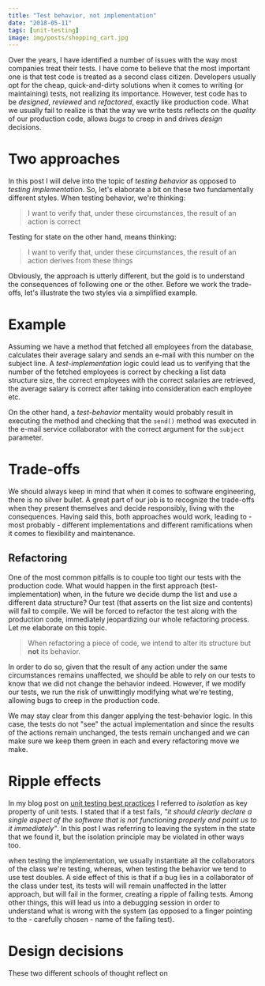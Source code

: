 ```yaml
---
title: "Test behavior, not implementation"
date: "2018-05-11"
tags: [unit-testing]
image: img/posts/shopping_cart.jpg
---
```


Over the years, I have identified a number of issues with the way most companies treat their tests. I have come to believe that the most important one is that test code is treated as a second class citizen. Developers usually opt for the cheap, quick-and-dirty solutions when it comes to writing (or maintaining) tests, not realizing its importance. However, test code has to be *designed*, *reviewed* and *refactored*, exactly like production code. What we usually fail to realize is that the way we write tests reflects on the *quality* of our production code, allows *bugs* to creep in and drives *design* decisions.

# Two approaches

In this post I will delve into the topic of *testing behavior* as opposed to *testing implementation*. So, let's elaborate a bit on these two fundamentally different styles. When testing behavior, we're thinking:

> I want to verify that, under these circumstances, the result of an action is correct

Testing for state on the other hand, means thinking:

> I want to verify that, under these circumstances, the result of an action derives from these things

Obviously, the approach is utterly different, but the gold is to understand the consequences of following one or the other. Before we work the trade-offs, let's illustrate the two styles via a simplified example.

# Example

Assuming we have a method that fetched all employees from the database, calculates their average salary and sends an e-mail with this number on the subject line. A *test-implementation* logic could lead us to verifying that the number of the fetched employees is correct by checking a list data structure size, the correct employees with the correct salaries are retrieved, the average salary is correct after taking into consideration each employee etc.

On the other hand, a *test-behavior* mentality would probably result in executing the method and checking that the `send()` method was executed in the e-mail service collaborator with the correct argument for the `subject` parameter.

# Trade-offs

We should always keep in mind that when it comes to software engineering, there is no silver bullet. A great part of our job is to recognize the trade-offs when they present themselves and decide responsibly, living with the consequences. Having said this, both approaches would work, leading to - most probably - different implementations and different ramifications when it comes to flexibility and maintenance.

## Refactoring

One of the most common pitfalls is to couple too tight our tests with the production code. What would happen in the first approach (test-implementation) when, in the future we decide dump the list and use a different data structure? Our test (that asserts on the list size and contents) will fail to compile. We will be forced to refactor the test along with the production code, immediately jeopardizing our whole refactoring process. Let me elaborate on this topic.

> When refactoring a piece of code, we intend to alter its structure but **not** its behavior.

In order to do so, given that the result of any action under the same circumstances remains unaffected, we should be able to rely on our tests to know that we did not change the behavior indeed. However, if we modify our tests, we run the risk of unwittingly modifying what we're testing, allowing bugs to creep in the production code.

We may stay clear from this danger applying the test-behavior logic. In this case, the tests do not "see" the actual implementation and since the results of the actions remain unchanged, the tests remain unchanged and we can make sure we keep them green in each and every refactoring move we make.

# Ripple effects

In my blog post on [unit testing best practices](https://nvoulgaris.com/unit-testing-best-practices) I referred to *isolation* as key property of unit tests. I stated that if a test fails, *"it should clearly declare a single aspect of the software that is not functioning properly and point us to it immediately"*. In this post I was referring to leaving the system in the state that we found it, but the isolation principle may be violated in other ways too.

when testing the implementation, we usually instantiate all the collaborators of the class we're testing, whereas, when testing the behavior we tend to use test doubles. A side effect of this is that if a bug lies in a collaborator of the class under test, its tests will will remain unaffected in the latter approach, but will fail in the former, creating a ripple of failing tests. Among other things, this will lead us into a debugging session in order to understand what is wrong with the system (as opposed to a finger pointing to the - carefully chosen - name of the failing test).

# Design decisions

These two different schools of thought reflect on

